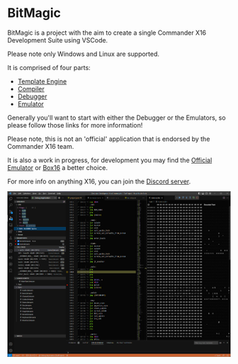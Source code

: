 # BitMagic

BitMagic is a project with the aim to create a single Commander X16 Development Suite using VSCode.

Please note only Windows and Linux are supported.

It is comprised of four parts:

- [Template Engine](https://github.com/Yazwh0/BitMagic.Documentation/blob/main/TemplateEngine.md)
- [Compiler](https://github.com/Yazwh0/BitMagic.Documentation/blob/main/Compiler.md)
- [Debugger](https://github.com/Yazwh0/BitMagic.Documentation/blob/main/Debugger.md)
- [Emulator](https://github.com/Yazwh0/BitMagic.Documentation/blob/main/Emulator.md)

Generally you'll want to start with either the Debugger or the Emulators, so please follow those links for more information!

Please note, this is not an 'official' application that is endorsed by the Commander X16 team.

It is also a work in progress, for development you may find the [Official Emulator](https://github.com/X16Community/x16-emulator) or [Box16](https://github.com/indigodarkwolf/box16) a better choice.

For more info on anything X16, you can join the [Discord server](https://discord.gg/nS2PqEC).

![Debugger Example](https://github.com/Yazwh0/BitMagic.Documentation/blob/9efdfa142d2c69cb8e83a94ef8faf692ab475a1a/Images/DebuggerExample.png?raw=true)
